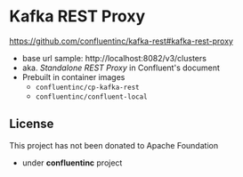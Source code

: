 # Kafka REST Proxy
https://github.com/confluentinc/kafka-rest#kafka-rest-proxy
- base url sample: http://localhost:8082/v3/clusters
- aka. *Standalone REST Proxy* in Confluent's document
- Prebuilt in container images
  - `confluentinc/cp-kafka-rest`
  - `confluentinc/confluent-local`
## License
This project has not been donated to Apache Foundation
- under **confluentinc** project
